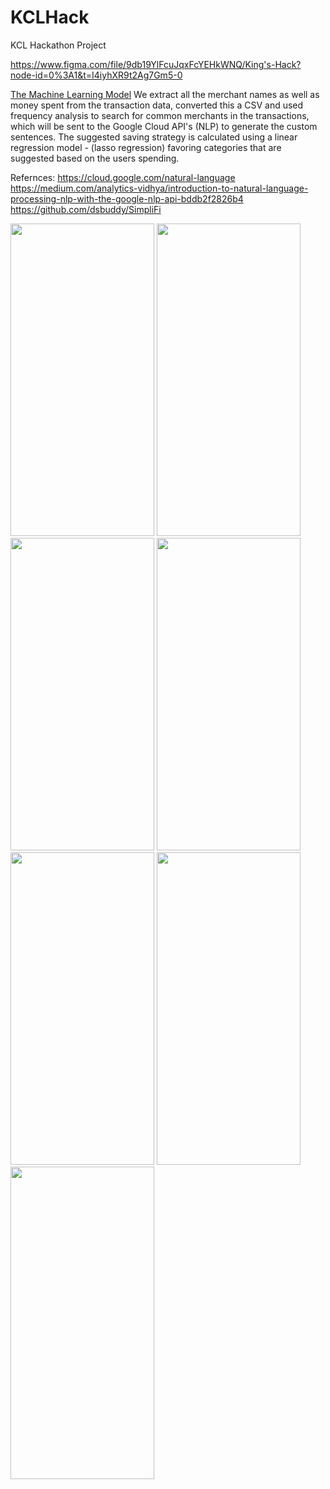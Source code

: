 # KCLHack
KCL Hackathon Project

https://www.figma.com/file/9db19YlFcuJqxFcYEHkWNQ/King's-Hack?node-id=0%3A1&t=I4iyhXR9t2Ag7Gm5-0

<ins>The Machine Learning Model</ins>
We extract all the merchant names as well as money spent from the transaction data, converted this a CSV and used frequency analysis to search for common merchants in the transactions, which will be sent to the Google Cloud API's (NLP) to generate the custom sentences. The suggested saving strategy is calculated using a linear regression model - (lasso regression) favoring categories that are suggested based on the users spending.

Refernces: 
https://cloud.google.com/natural-language
https://medium.com/analytics-vidhya/introduction-to-natural-language-processing-nlp-with-the-google-nlp-api-bddb2f2826b4
https://github.com/dsbuddy/SimpliFi

<img src="https://user-images.githubusercontent.com/22798773/202869772-8c7ee845-e2dc-44d8-baee-de2b6293aefd.png" width="230" height="500"> 
<img src="https://user-images.githubusercontent.com/22798773/202869769-9db0f795-2f3e-408c-8d4a-b140728ae036.png" width="230" height="500"> 
<img src="https://user-images.githubusercontent.com/22798773/202869773-123ad0c7-3b61-4057-bade-8ee43d92a658.png" width="230" height="500">
<img src="https://user-images.githubusercontent.com/22798773/202869766-9e32c9a9-a7ac-4e75-8006-8ff166a6a5c3.png" width="230" height="500">
<img src="https://user-images.githubusercontent.com/22798773/202869776-824c2c6c-8e4d-4fff-b53a-e27dfdaeab85.png" width="230" height="500"> 
<img src="https://user-images.githubusercontent.com/22798773/202869778-d5694098-bcee-460b-b8a1-de40d477ede3.png" width="230" height="500"> 
<img src="https://user-images.githubusercontent.com/22798773/202869777-8d3a1dd4-4c49-40f4-bc9f-e6c2a92cd365.png" width="230" height="500"> 

